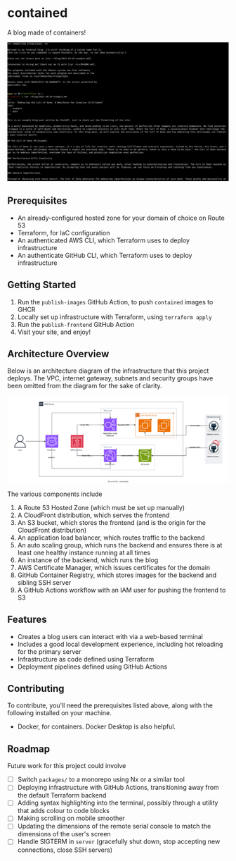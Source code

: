 # contained

A blog made of containers!

![Screenshot of contained](https://github.com/leoriviera/contained/blob/26726c04fd069ff7e083b66ddd624047b0ec9503/blog.png)

## Prerequisites

- An already-configured hosted zone for your domain of choice on Route 53
- Terraform, for IaC configuration
- An authenticated AWS CLI, which Terraform uses to deploy infrastructure
- An authenticate GitHub CLI, which Terraform uses to deploy infrastructure

## Getting Started

1. Run the `publish-images` GitHub Action, to push `contained` images to GHCR
2. Locally set up infrastructure with Terraform, using `terraform apply`
3. Run the `publish-frontend` GitHub Action
4. Visit your site, and enjoy!

## Architecture Overview

Below is an architecture diagram of the infrastructure that this project deploys. The VPC, internet gateway, subnets and security groups have been omitted from the diagram for the sake of clarity.

![Architecture diagram](https://github.com/leoriviera/contained/blob/26726c04fd069ff7e083b66ddd624047b0ec9503/contained.svg)

The various components include

1. A Route 53 Hosted Zone (which must be set up manually)
2. A CloudFront distribution, which serves the frontend
3. An S3 bucket, which stores the frontend (and is the origin for the CloudFront distribution)
4. An application load balancer, which routes traffic to the backend
5. An auto scaling group, which runs the backend and ensures there is at least one healthy instance running at all times
6. An instance of the backend, which runs the blog
7. AWS Certificate Manager, which issues certificates for the domain
8. GitHub Container Registry, which stores images for the backend and sibling SSH server
9. A GitHub Actions workflow with an IAM user for pushing the frontend to S3

## Features

- Creates a blog users can interact with via a web-based terminal
- Includes a good local development experience, including hot reloading for the primary server
- Infrastructure as code defined using Terraform
- Deployment pipelines defined using GitHub Actions

## Contributing

To contribute, you'll need the prerequisites listed above, along with the following installed on your machine.

- Docker, for containers. Docker Desktop is also helpful.

## Roadmap

Future work for this project could involve

- [ ] Switch `packages/` to a monorepo using Nx or a similar tool
- [ ] Deploying infrastructure with GitHub Actions, transitioning away from the default Terraform backend
- [ ] Adding syntax highlighting into the terminal, possibly through a utility that adds colour to code blocks
- [ ] Making scrolling on mobile smoother
- [ ] Updating the dimensions of the remote serial console to match the dimensions of the user's screen
- [ ] Handle SIGTERM in `server` (gracefully shut down, stop accepting new connections, close SSH servers)
